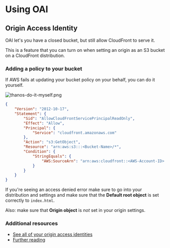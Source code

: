 # Using OAI

## Origin Access Identity

OAI let's you have a closed bucket, but still allow CloudFront to serve it.

This is a feature that you can turn on when setting an origin as an S3 bucket on a CloudFront distribution.

### Adding a policy to your bucket

If AWS fails at updating your bucket policy on your behalf, you can do it yourself.

![thanos-do-it-myself.png](Attachments/thanos-do-it-myself.png)

```json
{
    "Version": "2012-10-17",
    "Statement": {
        "Sid": "AllowCloudFrontServicePrincipalReadOnly",
        "Effect": "Allow",
        "Principal": {
            "Service": "cloudfront.amazonaws.com"
        },
        "Action": "s3:GetObject",
        "Resource": "arn:aws:s3:::<Bucket-Name>/*",
        "Condition": {
            "StringEquals": {
                "AWS:SourceArn": "arn:aws:cloudfront::<AWS-Account-ID>:distribution/<CloudFront-Distribution-ID>"
            }
        }
    }
}
```

If you're seeing an access denied error make sure to go into your distribution and settings and make sure that the **Default root object** is set correctly to `index.html`.

Also: make sure that **Origin object** is _not_ set in your origin settings.

### Additional resources

- [See all of your origin access identities](https://console.aws.amazon.com/cloudfront/v3/home#/oai)
- [Further reading](https://docs.aws.amazon.com/AmazonCloudFront/latest/DeveloperGuide/private-content-restricting-access-to-s3.html)
